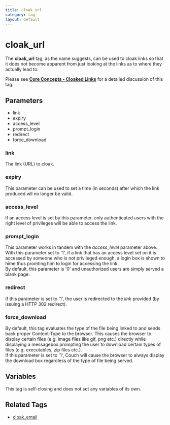 ```yaml
---
title: cloak_url
category: tag
layout: default
---
```


# cloak_url

The **cloak\_url** tag, as the name suggests, can be used to cloak links so that it does not become apparent from just looking at the links as to where they actually lead to.

Please see [**Core Concepts - Cloaked Links**](../../concepts/cloaked-links.html) for a detailed discussion of this tag.

## Parameters

*   link
*   expiry
*   access\_level
*   prompt\_login
*   redirect
*   force\_download

### link

The link (URL) to cloak.

### expiry

This parameter can be used to set a time (in seconds) after which the link produced wll no longer be valid.

### access_level

If an access level is set by this parameter, only authenticated users with the right level of privileges will be able to access the link.

### prompt_login

This parameter works in tandem with the *access\_level* parameter above. With this parameter set to '1', if a link that has an access level set on it is accessed by someone who is not privileged enough, a login box is shown to hime thus promting him to login for accessing the link.<br/>
By default, this parameter is '0' and unauthorized users are simply served a blank page.

### redirect

If this parameter is set to '1', the user is redirected to the _link_ provided (by issuing a HTTP 302 redirect).

### force_download

By default, this tag evaluates the type of the file being linked to and sends back proper Content-Type to the browser. This causes the browser to display certain files (e.g. image files like gif, png etc.) directly while displaying a messagebox prompting the user to download certain types of files (e.g. executables, zip files etc.).<br/>
If this parameter is set to '1', Couch will cause the browser to always display the download box regardless of the type of file being served.

## Variables

This tag is self-closing and does not set any variables of its own.

## Related Tags

*   [cloak\_email](../cloak_email.html)
